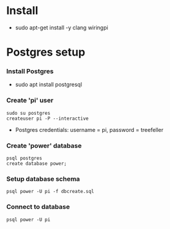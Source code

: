 # Install

* sudo apt-get install -y clang wiringpi

# Postgres setup
### Install Postgres
* sudo apt install postgresql
### Create 'pi' user
```shell
sudo su postgres
createuser pi -P --interactive
```
* Postgres credentials: username = pi, password = treefeller
### Create 'power' database
```shell
psql postgres
create database power;
```
### Setup database schema
```shell
psql power -U pi -f dbcreate.sql
```

### Connect to database
```shell
psql power -U pi
```

